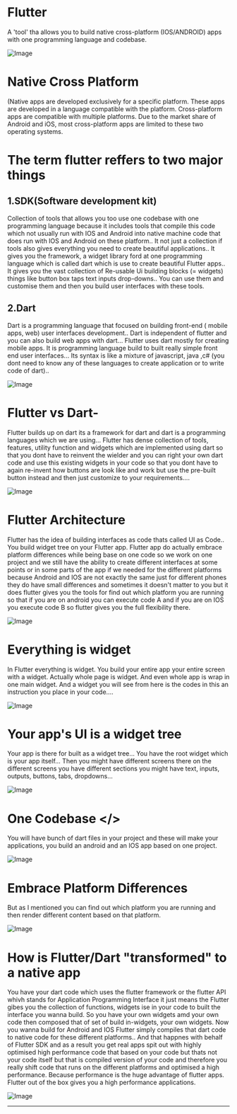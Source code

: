 # Flutter
<p>A 'tool' tha allows you to build native cross-platform (IOS/ANDROID) apps with one programming language and codebase.</p>

![Image](Image\Screenshot_20210920-205735.jpg)
# Native Cross Platform
<p>(Native apps are developed exclusively for a specific platform. These apps are developed in a language compatible with the platform. Cross-platform apps are compatible with multiple platforms. Due to the market share of Android and iOS, most cross-platform apps are limited to these two operating systems.</p>



# The term flutter reffers to two major things
## **1.SDK(Software development kit)**
<p>Collection of tools that allows you too use one codebase with one programming language because it includes tools that compile this code which not usually run with IOS and Android into native machine code that does run with IOS and Android on these platform.. It not just a collection if tools also gives everything you need to create beautiful applications.. It gives you the framework, a widget library ford at one programming language which is called dart which is use to create beautiful Flutter apps.. It gives you the vast collection of Re-usable Ui building blocks (= widgets) things like button box taps text inputs drop-downs.. You can use them and customise them and then you build user interfaces with these tools.</p>



## **2.Dart**
<p>Dart is a programming language that focused on building front-end ( mobile apps, web) user interfaces development.. Dart is independent of flutter and you can also build web apps with dart... Flutter uses dart mostly for creating mobile apps. It is programming language  build to built really simple front end user interfaces... Its syntax is like a mixture of javascript, java ,c# (you dont need to know any of these languages to create application or to write code of dart)..</p>

![Image](Image\Screenshot_20210920-205746.jpg)

# Flutter vs Dart-
<p>Flutter builds up on dart its a framework for dart and dart is a programming languages which we are using... Flutter has dense collection of tools, features, utility function and widgets which are implemented using dart so that you dont have to reinvent the wielder and you can right your own dart code and use this existing widgets in your code  so that you dont have to again re-invent how buttons are look like and work but use the pre-built button instead and then just customize  to your requirements....</p>

![Image](Image\Screenshot_20210920-205807.jpg)

# Flutter Architecture

 <p>Flutter has the idea of building interfaces as code thats called UI as Code.. You build widget tree on your Flutter app.
 Flutter app do actually embrace platform differences while being base on one code so we work on one project and we still have the ability to create different interfaces at some points or in some parts of the app if we needed for the different platforms because Android and IOS are not exactly the same just for different phones they do have small differences and sometimes it doesn't matter to you but it does flutter gives you  the tools for find out which platform  you are running so that if you are on android you can execute code A and if you are on IOS you execute code B so flutter gives you the full flexibility there.</p>

![Image](Image\Screenshot_20210920-205817.jpg)

# Everything is widget
<p>In Flutter everything is widget. You build your entire app your entire screen with a widget. Actually whole page is widget. And even whole app is wrap in one main widget. And a widget you will see from here is the codes in this an instruction you place in your code....</p>

![Image](Image\Screenshot_20210920-205828.jpg)

# Your app's UI is a widget tree
<p>Your app is there for built as a widget tree... You have the root widget which is your app itself... Then you might have different screens there on the different screens you have different sections you might have text, inputs, outputs, buttons, tabs, dropdowns...</p>

![Image](Image\Screenshot_20210920-205834.jpg)

# One Codebase </>
<p>You will have bunch of dart files in your project and these will make your applications, you build an android and an IOS app based on one project.</p>

![Image](Image\Screenshot_20210920-222832.jpg)

# Embrace Platform Differences
<p>But as I mentioned you can find out which platform you are running and then render different content based on that platform.</p>

![Image](Image\Screenshot_20210920-205852.jpg)

# How is Flutter/Dart "transformed" to a native app
<p>You have your dart code which uses the flutter  framework or the flutter API whivh stands for Application Programming Interface it just means the Flutter gibes you the collection of functions, widgets ise in your code to built the interface you wanna build. So you have your own widgets amd your own code then composed that of set of build in-widgets, your own widgets. Now you wanna build for Android and IOS Flutter simply compiles that dart code to native code for these different platforms.. And that happnes with behalf of Flutter SDK and as a result you get real apps spit out with highly optimised high performance code that based on your code but thats not your code itself but that is compiled version of your code and therefore you really shift code that runs on the different platforms and  optimised a high performance. Because performance is the huge advantage of flutter apps. Flutter out of the box gives you a high performance applications.</p>

![Image](Image\Screenshot_20210920-205901.jpg)


---